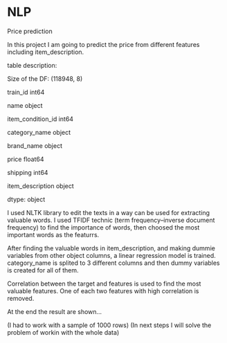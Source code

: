 # NLP
Price prediction

In this project I am going to predict the price from different features including item_description.

table description:

Size of the DF: (118948, 8)

train_id               int64

name                  object

item_condition_id      int64

category_name         object

brand_name            object

price                float64

shipping               int64

item_description      object

dtype: object


I used NLTK library to edit the texts in a way can be used for extracting valuable words.
I used TFIDF technic (term frequency–inverse document frequency) to find the importance of words, then choosed the most important words as the featurrs.

After finding the valuable words in item_description, and making dummie variables from other object columns, a linear regression model is trained.
category_name is splited to 3 different columns and then dummy variables is created for all of them.

Correlation between the target and features is used to find the most valuable features.
One of each two features with high correlation is removed.

At the end the result are shown...


(I had to work with a sample of 1000 rows)
(In next steps I will solve the problem of workin with the whole data)

